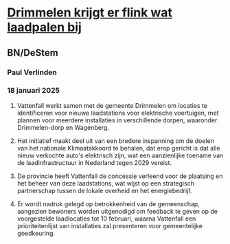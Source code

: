 # [Drimmelen krijgt er flink wat laadpalen bij](https://advance.lexis.com/api/document?collection=news&id=urn:contentItem:7XR6-DH31-2R54-T4WD-00000-00&context=1519360)
## BN/DeStem
### Paul Verlinden
### 18 januari 2025

1. Vattenfall werkt samen met de gemeente Drimmelen om locaties te identificeren voor nieuwe laadstations voor elektrische voertuigen, met plannen voor meerdere installaties in verschillende dorpen, waaronder Drimmelen-dorp en Wagenberg.

2. Het initiatief maakt deel uit van een bredere inspanning om de doelen van het nationale Klimaatakkoord te behalen, dat erop gericht is dat alle nieuw verkochte auto's elektrisch zijn, wat een aanzienlijke toename van de laadinfrastructuur in Nederland tegen 2029 vereist.

3. De provincie heeft Vattenfall de concessie verleend voor de plaatsing en het beheer van deze laadstations, wat wijst op een strategisch partnerschap tussen de lokale overheid en het energiebedrijf.

4. Er wordt nadruk gelegd op betrokkenheid van de gemeenschap, aangezien bewoners worden uitgenodigd om feedback te geven op de voorgestelde laadlocaties tot 10 februari, waarna Vattenfall een prioriteitenlijst van installaties zal presenteren voor gemeentelijke goedkeuring.